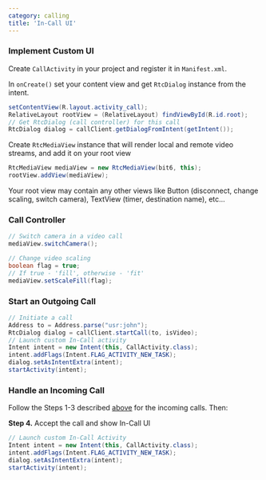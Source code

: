 ```yaml
---
category: calling
title: 'In-Call UI'
---
```


### Implement Custom UI

Create `CallActivity` in your project and register it in `Manifest.xml`.

In `onCreate()` set your content view and get `RtcDialog` instance from the intent.

```java
setContentView(R.layout.activity_call);
RelativeLayout rootView = (RelativeLayout) findViewById(R.id.root);
// Get RtcDialog (call controller) for this call
RtcDialog dialog = callClient.getDialogFromIntent(getIntent());
```

Create `RtcMediaView` instance that will render local and remote video streams, and add it on your root view

```java
RtcMediaView mediaView = new RtcMediaView(bit6, this);
rootView.addView(mediaView);
```

Your root view may contain any other views like Button (disconnect, change scaling, switch camera), TextView (timer, destination name), etc...


### Call Controller

```java
// Switch camera in a video call
mediaView.switchCamera();

// Change video scaling
boolean flag = true;
// If true - 'fill', otherwise - 'fit'
mediaView.setScaleFill(flag);
```


### Start an Outgoing Call

```java
// Initiate a call
Address to = Address.parse("usr:john");
RtcDialog dialog = callClient.startCall(to, isVideo);
// Launch custom In-Call activity
Intent intent = new Intent(this, CallActivity.class);
intent.addFlags(Intent.FLAG_ACTIVITY_NEW_TASK);
dialog.setAsIntentExtra(intent);
startActivity(intent);
```


### Handle an Incoming Call

Follow the Steps 1-3 described [above](#calling-voice-video) for the incoming calls. Then:

**Step 4.** Accept the call and show In-Call UI

```java
// Launch custom In-Call Activity
Intent intent = new Intent(this, CallActivity.class);
intent.addFlags(Intent.FLAG_ACTIVITY_NEW_TASK);
dialog.setAsIntentExtra(intent);
startActivity(intent);
```
